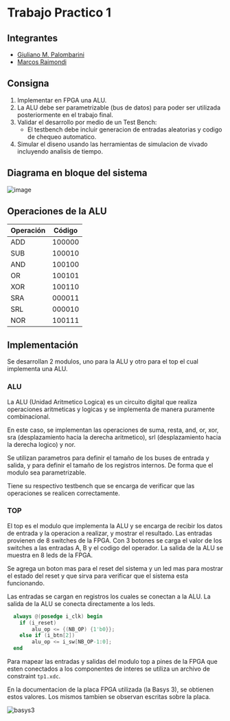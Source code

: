 # Trabajo Practico 1

## Integrantes
- [Giuliano M. Palombarini](giuli2803@gmail.com)
- [Marcos Raimondi](marcosraimondi1@mi.unc.edu.ar)

## Consigna

1. Implementar en FPGA una ALU. 
2. La ALU debe ser parametrizable (bus de datos) para poder ser utilizada posteriormente en el trabajo final.
3. Validar el desarrollo por medio de un Test Bench:
    - El testbench debe incluir generacion de entradas aleatorias y codigo de chequeo automatico.
4. Simular el diseno usando las herramientas de simulacion de vivado incluyendo analisis de tiempo.

## Diagrama en bloque del sistema

![image](https://github.com/user-attachments/assets/6de57965-78a2-4e1a-95e7-16b5e7db0c3d)

## Operaciones de la ALU

Operación | Código
--- | ---
ADD | 100000
SUB | 100010
AND | 100100
OR  | 100101
XOR | 100110
SRA | 000011
SRL | 000010
NOR | 100111

## Implementación

Se desarrollan 2 modulos, uno para la ALU y otro para el top el cual implementa una ALU. 

### ALU
La ALU (Unidad Aritmetico Logica) es un circuito digital que realiza operaciones aritmeticas y logicas 
y se implementa de manera puramente combinacional. 

En este caso, se implementan las operaciones de suma, resta, and, or, xor, sra (desplazamiento hacia la derecha aritmetico), 
srl (desplazamiento hacia la derecha logico) y nor.

Se utilizan parametros para definir el tamaño de los buses de entrada y salida, y para definir el tamaño de los registros internos. 
De forma que el modulo sea parametrizable.

Tiene su respectivo testbench que se encarga de verificar que las operaciones se realicen correctamente.


### TOP
El top es el modulo que implementa la ALU y se encarga de recibir los datos de entrada y la operacion a realizar, y mostrar el resultado.
Las entradas provienen de 8 switches de la FPGA. Con 3 botones se carga el valor de los switches a las entradas A, B y el codigo del operador.
La salida de la ALU se muestra en 8 leds de la FPGA.

Se agrega un boton mas para el reset del sistema y un led mas para mostrar el estado del reset y que sirva para verificar que el sistema esta funcionando.

Las entradas se cargan en registros los cuales se conectan a la ALU. La salida de la ALU se conecta directamente a los leds.

```verilog
  always @(posedge i_clk) begin
    if (i_reset) 
        alu_op <= {(NB_OP) {1'b0}};
    else if (i_btn[2]) 
        alu_op <= i_sw[NB_OP-1:0];
  end
```

Para mapear las entradas y salidas del modulo top a pines de la FPGA que esten conectados a los componentes de interes se utiliza un archivo de constraint `tp1.xdc`. 

En la documentacion de la placa FPGA utilizada (la Basys 3), se obtienen estos valores. Los mismos tambien se observan escritas sobre la placa.

![basys3](https://digilent.com/reference/_media/basys3-frontbackviews.jpg)
